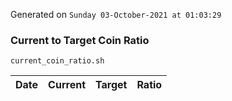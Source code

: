 Generated on `Sunday 03-October-2021 at 01:03:29`

### Current to Target Coin Ratio
`current_coin_ratio.sh`

Date|Current|Target|Ratio
---|---|---|---
